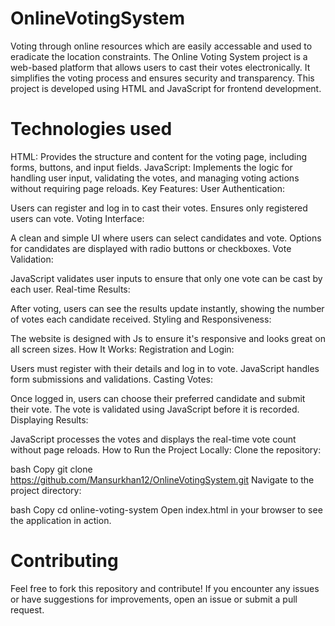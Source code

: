 # OnlineVotingSystem
Voting through online resources which are easily accessable and used to eradicate the location constraints.
The Online Voting System project is a web-based platform that allows users to cast their votes electronically. It simplifies the voting process and ensures security and transparency. This project is developed using HTML and JavaScript for frontend development.

# Technologies used
HTML: Provides the structure and content for the voting page, including forms, buttons, and input fields.
JavaScript: Implements the logic for handling user input, validating the votes, and managing voting actions without requiring page reloads.
Key Features:
User Authentication:

Users can register and log in to cast their votes.
Ensures only registered users can vote.
Voting Interface:

A clean and simple UI where users can select candidates and vote.
Options for candidates are displayed with radio buttons or checkboxes.
Vote Validation:

JavaScript validates user inputs to ensure that only one vote can be cast by each user.
Real-time Results:

After voting, users can see the results update instantly, showing the number of votes each candidate received.
Styling and Responsiveness:

The website is designed with Js to ensure it's responsive and looks great on all screen sizes.
How It Works:
Registration and Login:

Users must register with their details and log in to vote.
JavaScript handles form submissions and validations.
Casting Votes:

Once logged in, users can choose their preferred candidate and submit their vote.
The vote is validated using JavaScript before it is recorded.
Displaying Results:

JavaScript processes the votes and displays the real-time vote count without page reloads.
How to Run the Project Locally:
Clone the repository:

bash
Copy
git clone https://github.com/Mansurkhan12/OnlineVotingSystem.git
Navigate to the project directory:

bash
Copy
cd online-voting-system
Open index.html in your browser to see the application in action.

# Contributing
Feel free to fork this repository and contribute! If you encounter any issues or have suggestions for improvements, open an issue or submit a pull request.
